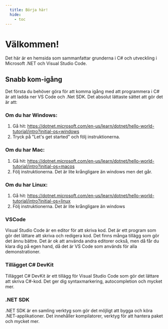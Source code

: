 ```yaml
---
  title: Börja här!
  hide:
    - toc
---
```


# Välkommen!

Det här är en hemsida som sammanfattar grunderna i C# och utveckling i Microsoft .NET och Visual Studio Code.

## Snabb kom-igång
Det första du behöver göra för att komma igång med att programmera i C# är att ladda ner VS Code och .Net SDK. Det absolut lättaste sättet att gör det är att:

### Om du har Windows:
1. Gå hit: https://dotnet.microsoft.com/en-us/learn/dotnet/hello-world-tutorial/intro?initial-os=windows
2. Tryck på "Let's get started" och följ instruktionerna.

### Om du har Mac:
1. Gå hit: https://dotnet.microsoft.com/en-us/learn/dotnet/hello-world-tutorial/intro?initial-os=macos
2. Följ instruktionerna. Det är lite krångligare än windows men det går.

### Om du har Linux:
1. Gå hit: https://dotnet.microsoft.com/en-us/learn/dotnet/hello-world-tutorial/intro?initial-os=linux
2. Följ instruktionerna. Det är lite krångligare än windows

### VSCode

Visual Studio Code är en editor för att skriva kod. Det är ett program som gör det lättare att skriva och redigera kod. Det finns många tillägg som gör det ännu bättre. Det är ok att använda andra editorer också, men då får du klara dig på egen hand, då det är VS Code som används för alla demonstrationer.

### Tillägget C# DevKit

Tillägget C# DevKit är ett tillägg för Visual Studio Code som gör det lättare att skriva C#-kod. Det ger dig syntaxmarkering, autocompletion och mycket mer.

### .NET SDK

.NET SDK är en samling verktyg som gör det möjligt att bygga och köra .NET-applikationer. Det innehåller kompilatorer, verktyg för att hantera paket och mycket mer.